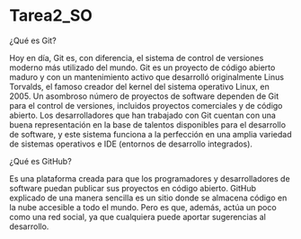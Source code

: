# Tarea2_SO

¿Qué es Git?

Hoy en día, Git es, con diferencia, el sistema de control de versiones moderno más utilizado del mundo. Git es un proyecto de código abierto maduro y con un mantenimiento activo que desarrolló originalmente Linus Torvalds, el famoso creador del kernel del sistema operativo Linux, en 2005. Un asombroso número de proyectos de software dependen de Git para el control de versiones, incluidos proyectos comerciales y de código abierto. Los desarrolladores que han trabajado con Git cuentan con una buena representación en la base de talentos disponibles para el desarrollo de software, y este sistema funciona a la perfección en una amplia variedad de sistemas operativos e IDE (entornos de desarrollo integrados).

¿Qué es GitHub?

Es una plataforma creada para que los programadores y desarrolladores de software puedan publicar sus proyectos en código abierto. GitHub explicado de una manera sencilla es un sitio donde se almacena código en la nube accesible a todo el mundo. Pero es que, además, actúa un poco como una red social, ya que cualquiera puede aportar sugerencias al desarrollo.
